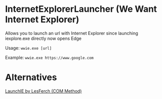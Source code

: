 # InternetExplorerLauncher (We Want Internet Explorer)
Allows you to launch an url with Internet Explorer since launching iexplore.exe directly now opens Edge

Usage: ```wwie.exe [url]``` 

Example: ```wwie.exe https://www.google.com```

# Alternatives

[LaunchIE by LesFerch (COM Method)](https://github.com/LesFerch/LaunchIE)
